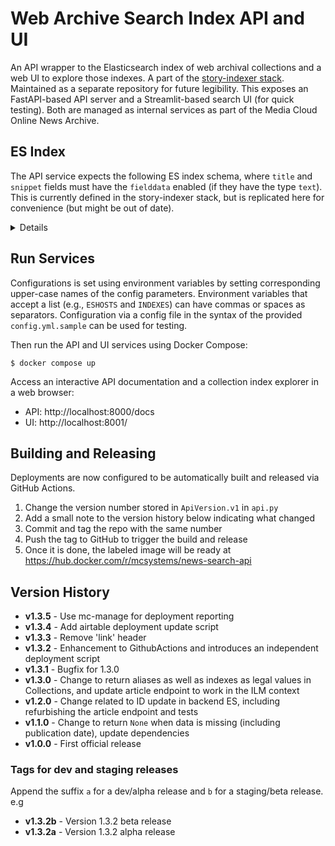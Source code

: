 Web Archive Search Index API and UI
===================================

An API wrapper to the Elasticsearch index of web archival collections and a web UI to explore those
indexes. A part of the [story-indexer stack](https://github.com/mediacloud/story-indexer). Maintained as a
separate repository for future legibility.  This exposes an FastAPI-based API server and a Streamlit-based
search UI (for quick testing). Both are managed as internal services as part of the Media Cloud Online News
Archive.

## ES Index

The API service expects the following ES index schema, where `title` and `snippet` fields must have
the `fielddata` enabled (if they have the type `text`). This is currently defined in the story-indexer
stack, but is replicated here for convenience (but might be out of date).
<details>

```json
{
    "properties": {
        "original_url": {"type": "keyword"},
        "url": {"type": "keyword"},
        "normalized_url": {"type": "keyword"},
        "canonical_domain": {"type": "keyword"},
        "publication_date": {"type": "date", "ignore_malformed": true},
        "language": {"type": "text", "fields": {"keyword": {"type": "keyword"}}},
        "full_language": {"type": "keyword"},
        "text_extraction": {"type": "keyword"},
        "article_title": {
            "type": "text",
            "fields": {"keyword": {"type": "keyword"}}
        },
        "normalized_article_title": {
            "type": "text",
            "fields": {"keyword": {"type": "keyword"}}
        },
        "text_content": {"type": "text", "fields": {"keyword": {"type": "keyword"}}}
    }
}
```

</details>

## Run Services

Configurations is set using environment variables by setting corresponding upper-case names of the
config parameters. Environment variables that accept a list (e.g., `ESHOSTS` and `INDEXES`) can have
commas or spaces as separators. Configuration via a config file in the syntax of the provided
`config.yml.sample` can be used for testing.

Then run the API and UI services using Docker Compose:

```
$ docker compose up
```

Access an interactive API documentation and a collection index explorer in a web browser:

- API: http://localhost:8000/docs
- UI: http://localhost:8001/

## Building and Releasing

Deployments are now configured to be automatically built and released via GitHub Actions.

1. Change the version number stored in `ApiVersion.v1` in `api.py`
2. Add a small note to the version history below indicating what changed
3. Commit and tag the repo with the same number
4. Push the tag to GitHub to trigger the build and release
5. Once it is done, the labeled image will be ready at https://hub.docker.com/r/mcsystems/news-search-api

## Version History
* __v1.3.5__ - Use mc-manage for deployment reporting
* __v1.3.4__ - Add airtable deployment update script
* __v1.3.3__ - Remove 'link' header
* __v1.3.2__ - Enhancement to GithubActions and introduces an independent deployment script
* __v1.3.1__ - Bugfix for 1.3.0
* __v1.3.0__ - Change to return aliases as well as indexes as legal values in Collections, and update article endpoint to work in the ILM context
* __v1.2.0__ - Change related to ID update in backend ES, including refurbishing the article endpoint and tests
* __v1.1.0__ - Change to return `None` when data is missing (including publication date), update dependencies
* __v1.0.0__ - First official release

### Tags for dev and staging releases

Append the suffix `a` for a dev/alpha release and `b` for a staging/beta release.
e.g

* __v1.3.2b__ - Version 1.3.2 beta release
* __v1.3.2a__ - Version 1.3.2 alpha release
